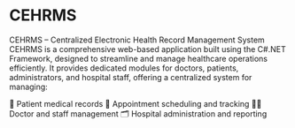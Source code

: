 # CEHRMS

CEHRMS – Centralized Electronic Health Record Management System
CEHRMS is a comprehensive web-based application built using the C#.NET Framework, designed to streamline and manage healthcare operations efficiently. It provides dedicated modules for doctors, patients, administrators, and hospital staff, offering a centralized system for managing:

🏥 Patient medical records
📅 Appointment scheduling and tracking
👩‍⚕️ Doctor and staff management
🗂️ Hospital administration and reporting
